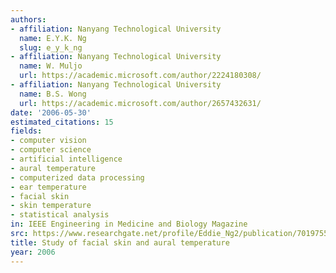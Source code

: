 ```yaml
---
authors:
- affiliation: Nanyang Technological University
  name: E.Y.K. Ng
  slug: e_y_k_ng
- affiliation: Nanyang Technological University
  name: W. Muljo
  url: https://academic.microsoft.com/author/2224180308/
- affiliation: Nanyang Technological University
  name: B.S. Wong
  url: https://academic.microsoft.com/author/2657432631/
date: '2006-05-30'
estimated_citations: 15
fields:
- computer vision
- computer science
- artificial intelligence
- aural temperature
- computerized data processing
- ear temperature
- facial skin
- skin temperature
- statistical analysis
in: IEEE Engineering in Medicine and Biology Magazine
src: https://www.researchgate.net/profile/Eddie_Ng2/publication/7019755_Study_of_facial_skin_and_aural_temperature/links/0c960526f1d0945ffd000000.pdf
title: Study of facial skin and aural temperature
year: 2006
---
```

